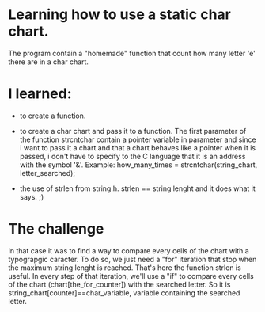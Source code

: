 # Learning how to use a static char chart.
The program contain a "homemade" function that count how many letter 'e' there are in a char chart.

# I learned:

* to create a function.

* to create a char chart and pass it to a function. The first parameter of the function strcntchar contain a pointer variable in parameter and since i want to pass it a chart and that a chart behaves like a pointer when it is passed, i don't have to specify to the C language that it is an address with the symbol '&'.
Example: how_many_times = strcntchar(string_chart, letter_searched);

* the use of strlen from string.h. strlen == string lenght and it does what it says. ;)

# The challenge
In that case it was to find a way to compare every cells of the chart with a typograpgic caracter.
To do so, we just need a "for" iteration that stop when the maximum string lenght is reached. That's here the function strlen is useful.
In every step of that iteration, we'll use a "if" to compare every cells of the chart (chart[the_for_counter]) with the searched letter.
So it is string_chart[counter]==char_variable, variable containing the searched letter.
